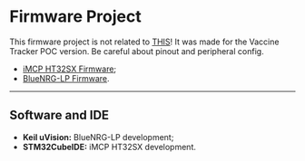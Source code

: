 # Firmware Project

This firmware project is not related to [THIS](../Hardware_Project)! It was made for the Vaccine Tracker POC version. Be careful about pinout and peripheral config.

* [iMCP HT32SX Firmware](HT32SX_Firmware/AT_Commands);
* [BlueNRG-LP Firmware](Vaccine_Tracker_BLE).

<hr>

## Software and IDE

* **Keil uVision:** BlueNRG-LP development;
* **STM32CubeIDE:** iMCP HT32SX development.

